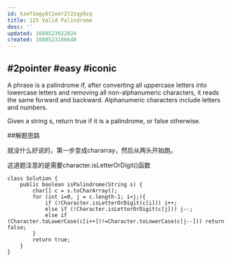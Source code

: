 ```yaml
---
id: kzef1egy6t2eer2t2zqy9zq
title: 125 Valid Palindrome
desc: ''
updated: 1688523922824
created: 1688523186640
---
```

## #2pointer #easy #iconic

A phrase is a palindrome if, after converting all uppercase letters into lowercase letters and removing all non-alphanumeric characters, it reads the same forward and backward. Alphanumeric characters include letters and numbers.

Given a string s, return true if it is a palindrome, or false otherwise.

##解题思路

就没什么好说的，第一步变成chararray，然后从两头开始跑。

这道题注意的是需要character.isLetterOrDigit()函数

```
class Solution {
    public boolean isPalindrome(String s) {
        char[] c = s.toCharArray();
        for (int i=0, j = c.length-1; i<j;){
            if (!Character.isLetterOrDigit(c[i])) i++;
            else if (!Character.isLetterOrDigit(c[j])) j--;
            else if (Character.toLowerCase(c[i++])!=Character.toLowerCase(c[j--])) return false;
        }
        return true;
    }
}
```